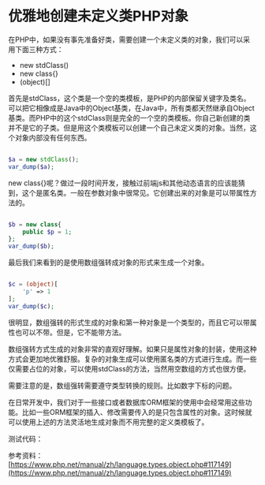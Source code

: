 # 优雅地创建未定义类PHP对象

在PHP中，如果没有事先准备好类，需要创建一个未定义类的对象，我们可以采用下面三种方式：

- new stdClass()
- new class{}
- (object)[]

首先是stdClass，这个类是一个空的类模板，是PHP的内部保留关键字及类名。可以把它相像成是Java中的Object基类，在Java中，所有类都天然继承自Object基类。而PHP中的这个stdClass则是完全的一个空的类模板。你自己新创建的类并不是它的子类。但是用这个类模板可以创建一个自己未定义类的对象。当然，这个对象内部没有任何东西。

```php

$a = new stdClass();
var_dump($a);

```

new class{}呢？做过一段时间开发，接触过前端js和其他动态语言的应该能猜到，这个是匿名类。一般在参数对象中很常见。它创建出来的对象是可以带属性方法的。

```php

$b = new class{
    public $p = 1;
};
var_dump($b);

```

最后我们来看到的是使用数组强转成对象的形式来生成一个对象。

```php

$c = (object)[
    'p' => 1
];
var_dump($c);

```

很明显，数组强转的形式生成的对象和第一种对象是一个类型的，而且它可以带属性也可以不带。但是，它不能带方法。

数组强转方式生成的对象非常的直观好理解。如果只是属性对象的封装，使用这种方式会更加地优雅舒服。复杂的对象生成可以使用匿名类的方式进行生成。而一些仅需要占位的对象，可以使用stdClass的方法，当然用空数组的方式也很方便。

需要注意的是，数组强转需要遵守类型转换的规则。比如数字下标的问题。

在日常开发中，我们对于一些接口或者数据库ORM框架的使用中会经常用这些功能。比如一些ORM框架的插入、修改需要传入的是只包含属性的对象。这时候就可以使用上述的方法灵活地生成对象而不用完整的定义类模板了。

测试代码：
[]()

参考资料：
[https://www.php.net/manual/zh/language.types.object.php#117149](https://www.php.net/manual/zh/language.types.object.php#117149)